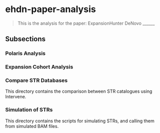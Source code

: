 # ehdn-paper-analysis

> This is the analysis for the paper: ExpansionHunter DeNovo ______

## Subsections

### Polaris Analysis


### Expansion Cohort Analysis


### Compare STR Databases

This directory contains the comparison between STR catalogues using Intervene.

### Simulation of STRs

This directory contains the scripts for simulating STRs, and calling them from simulated BAM files.




